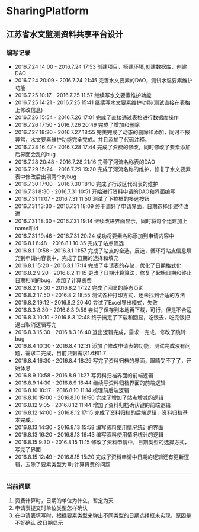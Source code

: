 # SharingPlatform
## 江苏省水文监测资料共享平台设计
### 编写记录
- 2016.7.24 14:00 - 2016.7.24 17:53
创建项目，搭建环境,创建数据库，创建DAO
- 2016.7.24 20:09 - 2016.7.24 21:45
完善水文要素的DAO，测试水温要素维护功能
- 2016.7.25 10:17 - 2016.7.25 11:57
继续写水文要素维护功能
- 2016.7.25 14:21 - 2016.7.25 15:41
继续写水文要素维护功能(测试直接在表格上修改信息)
- 2016.7.26 15:54 - 2016.7.26 17:01
完成了直接通过表格进行数据库操作
- 2016.7.26 17:50 - 2016.7.26 20:49
完成了增加和删除
- 2016.7.27 18:20 - 2016.7.27 18:55
完美完成了动态的删除和添加，同时不报异常，水文要素维护功能完全完成。并且添加了代码注释。
- 2016.7.28 16:47 - 2016.7.28 17:44
完成了资费的修改，同时修改了要素添加后界面会乱的bug
- 2016.7.28 20:48 - 2016.7.28 21:16
完善了河流名称表的DAO
- 2016.7.29 15:24 - 2016.7.29 19:20
完成了河流名称的维护，修复了水文要素表中修改后出项两个<td>的bug
- 2016.7.30 17:00 - 2016.7.30 18:10
完成了行政区代码表的维护
- 2016.7.31 8:30 - 2016.7.31 10:51
开始进行资料申请的DAO和界面编写
- 2016.7.31 11:07 - 2016.7.31 11:50
测试了下拉框的多选按钮
- 2016.7.31 13:30 - 2016.7.31 18:09
终于调好了申请界面，日期选择组建待改进
- 2016.7.31 18:30 - 2016.7.31 19:14
继续改进界面显示，同时将每个组建加上name和id
- 2016.7.31 19:46 - 2016.7.31 20:24
成功将要素名称添加到申请内容中
- 2016.8.1 8:48 - 2016.8.1 10:35
完成了站点筛选
- 2016.8.1 10:58 - 2016.8.1 11:57
完成了站点的全选，反选，循环将站点信息填充到申请内容表中，完成了日期的选择和填充
- 2016.8.1 15:20 - 2016.8.1 17:14
完成了申请表的存储，优化了日期格式化
- 2016.8.2 9:20 - 2016.8.2 11:15
更改了日期计算算法，修复了起始日期和终止日期相同的bug，添加了计算资费
- 2016.8.2 15:30 - 2016.8.2 17:22
完成了回显的静态页面
- 2016.8.2 17:50 - 2016.8.2 18:55
测试各种打印方式，还未找到合适的方法
- 2016.8.2 19:12 - 2016.8.2 20:40
尝试了Excel导出模式，失败
- 2016.8.3 8:30 - 2016.8.3 9:56
尝试了保存到本地再下载，可行，但是不合适
- 2016.8.3 10:10 - 2016.8.3 12:48
终于搞定了下载和回显，吃饭去，吃完饭把退出取消逻辑写完
- 2016.8.3 15:30 - 2016.8.3 16:40
退出逻辑完成，需求一完成，修改了跳转bug
- 2016.8.4 10:30 - 2016.8.4 12:31
添加了修改申请表的功能，测试完成没有问题，需求二完成，目前只剩需求1.6和1.7
- 2016.8.4 16:30 - 2016.8.4 18:29
写完了资料归档的界面，眼睛受不了了，开始休息
- 2016.8.9 10:58 - 2016.8.9 11:27
写资料归档界面的前端逻辑
- 2016.8.9 14:30 - 2016.8.9 16:44
继续写资料归档界面的前端逻辑
- 2016.8.10 10:17 - 2016.8.10 11:14
梳理前后端逻辑
- 2016.8.10 15:00 - 2016.8.10 16:50
完成了增加了站点增减的逻辑
- 2016.8.12 9:05 - 2016.8.12 11:44
增加了资料归档确认键的前端逻辑
- 2016.8.12 14:00 - 2016.8.12 17:15
完成了资料归档的后端逻辑，资料归档基本完成。
- 2016.8.13 14:30 - 2016.8.13 15:58
编写资料使用情况统计的界面
- 2016.8.13 16:20 - 2016.8.13 16:43
编写资料使用情况统计的逻辑
- 2016.8.15 9:30 - 2016.8.15 11:15
修改了资料申请中，日期类型的选择方式，写完了界面
- 2016.8.15 12:49 - 2016.8.15 15:20
完成了资料申请中日期的逻辑还有更新逻辑，去除了要素类型为1时计算资费的问题

---

### 当前问题
1. 资费计算时，日期的单位为什么，暂定为天
2. 申请表提交时单位类型怎样确认
3. 在申请表填写时，根据要素类型来弹出不同类型的日期选择框未实现，原因是不好确认
改日期显示

